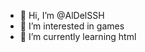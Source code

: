 - 👋 Hi, I’m @AlDelSSH
- 👀 I’m interested in games
- 🌱 I’m currently learning html

<!---
AlDelSSH/AlDelSSH is a ✨ special ✨ repository because its `README.md` (this file) appears on your GitHub profile.
You can click the Preview link to take a look at your changes.
--->

